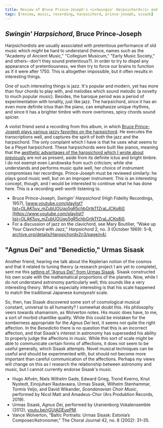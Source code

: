 ```yaml
---
title: Review of Bruce Prince-Joseph's <i>Swingin' Harpsichord</i> and Sisask's “Agnus Dei”and “Benedictio.”
tags: [review, music, recording, harpsichord, prince-joseph, sisask]
---
```

## <i>Swingin' Harpsichord</i>, Bruce Prince-Joseph
Harpsichordists are usually associated with pretentious performance of old music which *might* be hard to understand (hence, names such as the "Academy of Ancient Music," "Collegium Musicum," "Early Music Society," and others--don't they sound pretentious?). In order to try to dispel any appearance of pretentiousness, we then try to force our brains to function as if it were after 1750. This is altogether impossible, but it often results in interesting things. 

One of such interesting things is jazz. It's popular and modern, yet has more than four chords to play with, and melodies which sound melodic (a novelty to much popular music). Besides, the baroque period was a period of experimentation with tonality, just like jazz. The harpsichord, since it has an even more definite ictus than the piano, can emphasize unique rhythms, and since it has a brighter timbre with more overtones, spicy chords sound spicier. 

A violist friend send a recording from this album, in which [Bruce Prince-Joseph plays various jazzy favorites on the harpsichord](https://www.youtube.com/playlist?list=OLAK5uy_mZubUOUqo5gR5chbGrtkTfZraLJCKo8iI). He executes the transcriptions well, and captures the spirit of both the jazz and the harpsichord. The only complaint which I have is that he uses what seems to be a Pleyel harpsichord. These harpsichords were built like pianos, meaning that the [aesthetic advantages of the harpsichord which I wrote about previously](https://micah.torcellini.org/2022/02/08/ahern-on-the-harpsichord/) are not as present, aside from its definite ictus and bright timbre. I do not exempt even Landowska from such criticism; while she understands and performs music quite well, her choice of instrument compromises her recordings. Prince-Joseph must be reviewed similarly: he plays good music well, but on an improper instrument. This is an interesting concept, though, and I would be interested to continue what he has done here. This is a recording well-worth listening to.

- Bruce Prince-Joseph, *Swingin’ Harpsichord* (High Fidelity Recordings, 1957), [www.youtube.com/playlist?list=OLAK5uy_mZubUOUqo5gR5chbGrtkTfZraLJCKo8iI](https://www.youtube.com/playlist?list=OLAK5uy_mZubUOUqo5gR5chbGrtkTfZraLJCKo8iI).
- For a discussion of jazz on the clavichord, see Mary Boutilier, “Wake up Your Clavichord with Jazz,” *Harpsichord* 2, no. 3 (October 1969): 5–8, [archive.org/details/Harpsichordv2n3/page/n4/](https://archive.org/details/Harpsichordv2n3/page/n4/).

## "Agnus Dei" and "Benedictio," Urmas Sisask
Another friend, hearing me talk about the Keplerian notion of the cosmos and that it related to tuning theory (a research project I am yet to complete), sent me this [setting of "Agnus Dei" from Urmas Sisask](https://www.youtube.com/watch?v=rGUjADEupPM). Sisask constructed his own scale with the mathematical proportions of the planets. Now, while I do not understand astronomy particularly well, this sounds like a very interesting theory. What is especially interesting is that his scale happened to match the traditional Japanese *kumayoshi* scale. 

So, then, has Sisask discovered some sort of cosmological musical constant, universal to all humanity? I somewhat doubt this. His philosophy veers towards shamanism, as Wolverton notes. His music does have, to me, a sort of morbid chantlike quality. While this could be mistaken for the somberness appropriate for the *Agnus Dei* text, it seems not quite the right affection. In the *Benedictio* there is no question that this is an incorrect affection, and that Sisask's interest in astronomy has superseded his ability to properly judge the affections in music. While this sort of scale might be able to communicate certain forms of affections, it does not seem to be useful generally, which Sisask attempts. Novel musical techniques can be useful and should be experimented with, but should not become more important than careful communication of the affections. Perhaps my views will change on this as I research the relationship between astronomy and music, but I cannot currently endorse Sisask's music.

- Hugo Alfvén, Niels Wilhelm Gade, Edward Grieg, Trond Kverno, Knut Nystedt, Einojuhani Rautavaara, Urmas Sisask, Wilhelm Stenhammar, Tormis Veljo, and David Wikander, *Scandanavian Choir Music*, performed by Nicol Matt and Amadeus-Chor (Ars Produktion Records, 2019).
- Urmas Sisask, *Agnus Dei,* performed by Uranienborg Vokalensemble (2012), [youtu.be/rGUjADEupPM](https://www.youtube.com/watch?v=rGUjADEupPM).
- Vance Wolverton, “Baltic Portraits: Urmas Sisask: Estonia’s Composer/Astronomer,” The Choral Journal 42, no. 8 (2002): 31–35.